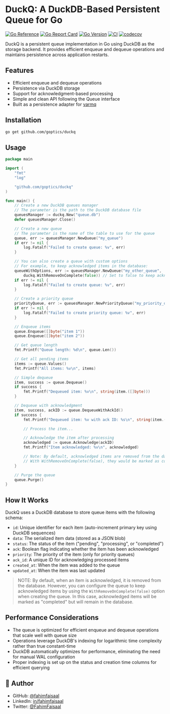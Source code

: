 # DuckQ: A DuckDB-Based Persistent Queue for Go

[![Go Reference](https://img.shields.io/badge/go-pkg-00ADD8.svg?logo=go)](https://pkg.go.dev/github.com/goptics/duckq)
[![Go Report Card](https://goreportcard.com/badge/github.com/goptics/duckq)](https://goreportcard.com/report/github.com/goptics/duckq)
[![Go Version](https://img.shields.io/badge/Go-1.24+-00ADD8?style=flat-square&logo=go)](https://golang.org/doc/devel/release.html)
[![CI](https://github.com/goptics/duckq/actions/workflows/duckq.yml/badge.svg)](https://github.com/goptics/duckq/actions/workflows/go.yml)
[![codecov](https://codecov.io/gh/goptics/duckq/branch/main/graph/badge.svg)](https://codecov.io/gh/goptics/duckq)

DuckQ is a persistent queue implementation in Go using DuckDB as the storage backend. It provides efficient enqueue and dequeue operations and maintains persistence across application restarts.

## Features

- Efficient enqueue and dequeue operations
- Persistence via DuckDB storage
- Support for acknowledgment-based processing
- Simple and clean API following the Queue interface
- Built as a persistence adapter for [varmq](https://github.com/goptics/varmq)

## Installation

```bash
go get github.com/goptics/duckq
```

## Usage

```go
package main

import (
    "fmt"
    "log"

    "github.com/goptics/duckq"
)

func main() {
    // Create a new DuckDB queues manager
    // The parameter is the path to the DuckDB database file
    queuesManager := duckq.New("queue.db")
    defer queuesManager.Close()

    // Create a new queue
    // The parameter is the name of the table to use for the queue
    queue, err := queuesManager.NewQueue("my_queue")
    if err != nil {
        log.Fatalf("Failed to create queue: %v", err)
    }

    // You can also create a queue with custom options
    // For example, to keep acknowledged items in the database:
    queueWithOptions, err := queuesManager.NewQueue("my_other_queue",
        duckq.WithRemoveOnComplete(false)) // Set to false to keep acknowledged items
    if err != nil {
        log.Fatalf("Failed to create queue: %v", err)
    }

    // Create a priority queue
    priorityQueue, err := queuesManager.NewPriorityQueue("my_priority_queue")
    if err != nil {
        log.Fatalf("Failed to create priority queue: %v", err)
    }

    // Enqueue items
    queue.Enqueue([]byte("item 1"))
    queue.Enqueue([]byte("item 2"))

    // Get queue length
    fmt.Printf("Queue length: %d\n", queue.Len())

    // Get all pending items
    items := queue.Values()
    fmt.Printf("All items: %v\n", items)

    // Simple dequeue
    item, success := queue.Dequeue()
    if success {
        fmt.Printf("Dequeued item: %v\n", string(item.([]byte)))
    }

    // Dequeue with acknowledgment
    item, success, ackID := queue.DequeueWithAckId()
    if success {
        fmt.Printf("Dequeued item: %v with ack ID: %s\n", string(item.([]byte)), ackID)

        // Process the item...

        // Acknowledge the item after processing
        acknowledged := queue.Acknowledge(ackID)
        fmt.Printf("Item acknowledged: %v\n", acknowledged)

        // Note: By default, acknowledged items are removed from the database
        // With WithRemoveOnComplete(false), they would be marked as completed instead
    }

    // Purge the queue
    queue.Purge()
}
```

## How It Works

DuckQ uses a DuckDB database to store queue items with the following schema:

- `id`: Unique identifier for each item (auto-increment primary key using DuckDB sequences)
- `data`: The serialized item data (stored as a JSON blob)
- `status`: The status of the item ("pending", "processing", or "completed")
- `ack`: Boolean flag indicating whether the item has been acknowledged
- `priority`: The priority of the item (only for priority queues)
- `ack_id`: A unique ID for acknowledging processed items
- `created_at`: When the item was added to the queue
- `updated_at`: When the item was last updated

> NOTE: By default, when an item is acknowledged, it is removed from the database. However, you can configure the queue to keep acknowledged items by using the `WithRemoveOnComplete(false)` option when creating the queue. In this case, acknowledged items will be marked as "completed" but will remain in the database.

## Performance Considerations

- The queue is optimized for efficient enqueue and dequeue operations that scale well with queue size
- Operations leverage DuckDB's indexing for logarithmic time complexity rather than true constant-time
- DuckDB automatically optimizes for performance, eliminating the need for manual WAL configuration
- Proper indexing is set up on the status and creation time columns for efficient querying

## 👤 Author

- GitHub: [@fahimfaisaal](https://github.com/fahimfaisaal)
- LinkedIn: [in/fahimfaisaal](https://www.linkedin.com/in/fahimfaisaal/)
- Twitter: [@FahimFaisaal](https://twitter.com/FahimFaisaal)
